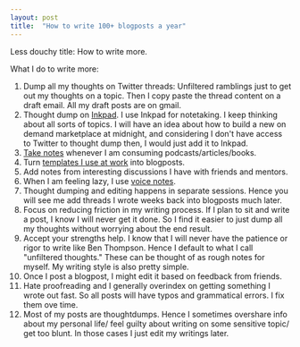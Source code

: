 ```yaml
---
layout: post
title:  "How to write 100+ blogposts a year"
---
```


Less douchy title: How to write more.

What I do to write more:

1. Dump all my thoughts on Twitter threads: Unfiltered ramblings just to get out my thoughts on a topic. Then I copy paste the thread content on a draft email. All my draft posts are on gmail.
2. Thought dump on [Inkpad](https://manassaloi.com/2019/11/24/build-measure-learn.html). I use Inkpad for notetaking. I keep thinking about all sorts of topics. I will have an idea about how to build a new on demand marketplace at midnight, and considering I don't have access to Twitter to thought dump then, I would just add it to Inkpad.
3. [Take notes](https://manassaloi.com/2019/03/08/how-to-learn.html) whenever I am consuming podcasts/articles/books.
4. Turn [templates I use at work](https://manassaloi.com/2020/03/23/running-product-team.html) into blogposts.
5. Add notes from interesting discussions I have with friends and mentors.
6. When I am feeling lazy, I use [voice notes](https://manassaloi.com/2021/09/28/live-transcribe.html).
7. Thought dumping and editing happens in separate sessions. Hence you will see me add threads I wrote weeks back into blogposts much later.
8. Focus on reducing friction in my writing process. If I plan to sit and write a post, I know I will never get it done. So I find it easier to just dump all my thoughts without worrying about the end result.
9. Accept your strengths help. I know that I will never have the patience or rigor to write like Ben Thompson. Hence I default to what I call "unfiltered thoughts." These can be thought of as rough notes for myself. My writing style is also pretty simple.
10. Once I post a blogpost, I might edit it based on feedback from friends.
11. Hate proofreading and I generally overindex on getting something I wrote out fast. So all posts will have typos and grammatical errors. I fix them ove time.
12. Most of my posts are thoughtdumps. Hence I sometimes overshare info about my personal life/ feel guilty about writing on some sensitive topic/ get too blunt. In those cases I just edit my writings later.
